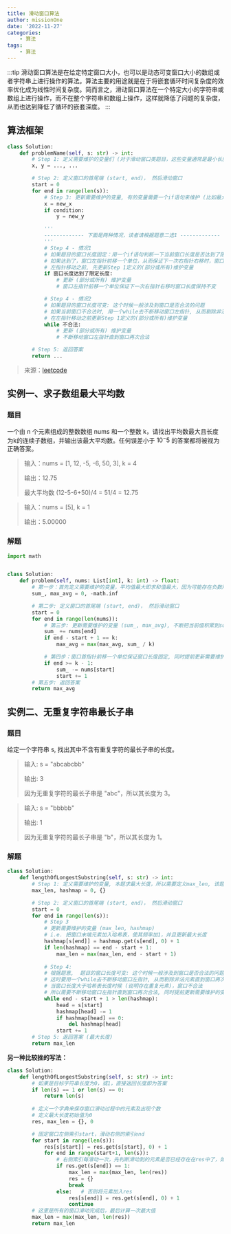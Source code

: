 ```yaml
---
title: 滑动窗口算法
author: missionOne
date: '2022-11-27'
categories:
    - 算法
tags:
    - 算法
---
```


:::tip
滑动窗口算法是在给定特定窗口大小，也可以是动态可变窗口大小的数组或者字符串上进行操作的算法。算法主要的用途就是在于将嵌套循环时间复杂度的效率优化成为线性时间复杂度。简而言之，滑动窗口算法在一个特定大小的字符串或数组上进行操作，而不在整个字符串和数组上操作，这样就降低了问题的复杂度，从而也达到降低了循环的嵌套深度。
:::


## 算法框架
```python
class Solution:
    def problemName(self, s: str) -> int:
        # Step 1: 定义需要维护的变量们 (对于滑动窗口类题目，这些变量通常是最小长度，最大长度，或者哈希表)
        x, y = ..., ...

        # Step 2: 定义窗口的首尾端 (start, end)， 然后滑动窗口
        start = 0
        for end in range(len(s)):
            # Step 3: 更新需要维护的变量, 有的变量需要一个if语句来维护 (比如最大最小长度)
            x = new_x
            if condition:
                y = new_y

            '''
            ------------- 下面是两种情况，读者请根据题意二选1 -------------
            '''
            # Step 4 - 情况1
            # 如果题目的窗口长度固定：用一个if语句判断一下当前窗口长度是否达到了限定长度 
            # 如果达到了，窗口左指针前移一个单位，从而保证下一次右指针右移时，窗口长度保持不变, 
            # 左指针移动之前, 先更新Step 1定义的(部分或所有)维护变量 
            if 窗口长度达到了限定长度:
                # 更新 (部分或所有) 维护变量 
                # 窗口左指针前移一个单位保证下一次右指针右移时窗口长度保持不变

            # Step 4 - 情况2
            # 如果题目的窗口长度可变: 这个时候一般涉及到窗口是否合法的问题
            # 如果当前窗口不合法时, 用一个while去不断移动窗口左指针, 从而剔除非法元素直到窗口再次合法
            # 在左指针移动之前更新Step 1定义的(部分或所有)维护变量 
            while 不合法:
                # 更新 (部分或所有) 维护变量 
                # 不断移动窗口左指针直到窗口再次合法

        # Step 5: 返回答案
        return ...
```

> 来源：[leetcode](https://leetcode.cn/problems/longest-substring-without-repeating-characters/solution/yi-ge-mo-ban-miao-sha-10dao-zhong-deng-n-sb0x/)


## 实例一、求子数组最大平均数
### 题目
一个由 n 个元素组成的整数数组 nums 和一个整数 k，请找出平均数最大且长度为k的连续子数组，并输出该最大平均数。任何误差小于 $10^-5$ 的答案都将被视为正确答案。

> 输入：nums = [1, 12, -5, -6, 50, 3], k = 4
> 
> 
> 输出：12.75
> 
> 最大平均数 (12-5-6+50)/4 = 51/4 = 12.75

> 输入：nums = [5], k = 1
>
> 输出：5.00000

### 解题
```python
import math


class Solution:
    def problem(self, nums: List[int], k: int) -> float:
        # 第一步：首先定义需要维护的变量，平均值最大即求和值最大，因为可能存在负数所以定义初始值为负无穷 
        sum_, max_avg = 0, -math.inf

        # 第二步: 定义窗口的首尾端 (start, end)， 然后滑动窗口
        start = 0
        for end in range(len(nums)):
            # 第三步: 更新需要维护的变量 (sum_, max_avg), 不断把当前值积累到sum_上
            sum_ += nums[end]
            if end - start + 1 == k:
                max_avg = max(max_avg, sum_ / k)

            # 第四步：窗口首指针前移一个单位保证窗口长度固定, 同时提前更新需要维护的变量 (sum_)
            if end >= k - 1:
                sum_ -= nums[start]
                start += 1
        # 第五步: 返回答案
        return max_avg
```

## 实例二、无重复字符串最长子串
### 题目
给定一个字符串 s, 找出其中不含有重复字符的最长子串的长度。

> 输入: s = "abcabcbb"
>
> 输出: 3 
>
> 因为无重复字符的最长子串是 "abc"，所以其长度为 3。

> 输入: s = "bbbbb"
> 
> 输出: 1
> 
> 因为无重复字符的最长子串是 "b"，所以其长度为 1。

### 解题
```python
class Solution:
    def lengthOfLongestSubstring(self, s: str) -> int:
        # Step 1: 定义需要维护的变量, 本题求最大长度，所以需要定义max_len, 该题又涉及去重，因此还需要一个哈希表
        max_len, hashmap = 0, {}

        # Step 2: 定义窗口的首尾端 (start, end)， 然后滑动窗口
        start = 0
        for end in range(len(s)):
            # Step 3
            # 更新需要维护的变量 (max_len, hashmap)
            # i.e. 把窗口末端元素加入哈希表，使其频率加1，并且更新最大长度
            hashmap[s[end]] = hashmap.get(s[end], 0) + 1
            if len(hashmap) == end - start + 1:
                max_len = max(max_len, end - start + 1)
            
            # Step 4: 
            # 根据题意,  题目的窗口长度可变: 这个时候一般涉及到窗口是否合法的问题
            # 这时要用一个while去不断移动窗口左指针, 从而剔除非法元素直到窗口再次合法
            # 当窗口长度大于哈希表长度时候 (说明存在重复元素)，窗口不合法
            # 所以需要不断移动窗口左指针直到窗口再次合法, 同时提前更新需要维护的变量 (hashmap)
            while end - start + 1 > len(hashmap):
                head = s[start]
                hashmap[head] -= 1
                if hashmap[head] == 0:
                    del hashmap[head]
                start += 1
        # Step 5: 返回答案 (最大长度)
        return max_len
```

**另一种比较挫的写法：**
```python
class Solution:
    def lengthOfLongestSubstring(self, s: str) -> int:
        # 如果是目标字符串长度为0，或1，直接返回长度即为答案
        if len(s) == 1 or len(s) == 0:
            return len(s)
        
        # 定义一个字典来保存窗口滑动过程中的元素及出现个数
        # 定义最大长度初始值为0
        res, max_len = {}, 0

        # 固定窗口左侧索引start，滑动右侧的索引end
        for start in range(len(s)):
            res[s[start]] = res.get(s[start], 0) + 1
            for end in range(start+1, len(s)):
                # 右侧索引每滑动一次，先判断滑动到的元素是否已经存在在res中了，如果存在则计算最大长度并将res置为0
                if res.get(s[end]) == 1:
                    max_len = max(max_len, len(res))
                    res = {}
                    break
                else:   # 否则将元素加入res
                    res[s[end]] = res.get(s[end], 0) + 1
                    continue
        # 这里是所有的窗口滑动完成后，最后计算一次最大值
        max_len = max(max_len, len(res))
        return max_len
```